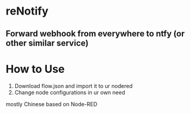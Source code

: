 # reNotify
## Forward webhook from everywhere to ntfy (or other similar service)

# How to Use
1. Download flow.json and import it to ur nodered
2. Change node configurations in ur own need

mostly Chinese
based on Node-RED
